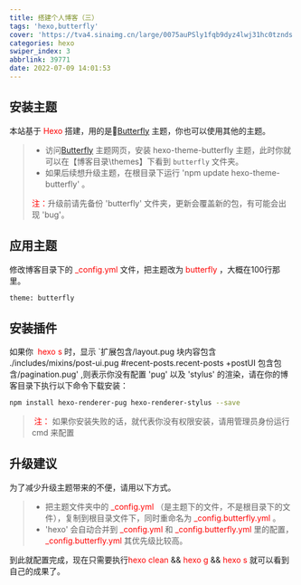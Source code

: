 ```yaml
---
title: 搭建个人博客（三）
tags: 'hexo,butterfly'
cover: 'https://tva4.sinaimg.cn/large/0075auPSly1fqb9dyz4lwj31hc0tznds.jpg'
categories: hexo
swiper_index: 3
abbrlink: 39771
date: 2022-07-09 14:01:53
---
```

## **安装主题**

本站基于<font color="red"> Hexo </font>搭建，用的是🦋[Butterfly](https://butterfly.js.org/) 主题，你也可以使用其他的主题。

> - 访问[Butterfly](https://butterfly.js.org/) 主题网页，安装 hexo-theme-butterfly 主题，此时你就可以在【博客目录\themes】下看到 `butterfly` 文件夹。
> - 如果后续想升级主题，在根目录下运行 'npm update hexo-theme-butterfly' 。
>
> <font color="red">注：</font>升级前请先备份 'butterfly' 文件夹，更新会覆盖新的包，有可能会出现 'bug'。

## **应用主题**

修改博客目录下的<font color="red"> _config.yml </font>文件，把主题改为 <font color="red"> butterfly </font>，大概在100行那里。

```bash
theme: butterfly
```

## **安装插件**

如果你 <font color="red"> hexo s </font>时，显示 `扩展包含/layout.pug 块内容包含 ./includes/mixins/post-ui.pug #recent-posts.recent-posts +postUI 包含包含/pagination.pug' ,则表示你没有配置 'pug' 以及 'stylus' 的渲染，请在你的博客目录下执行以下命令下载安装：

```bash
npm install hexo-renderer-pug hexo-renderer-stylus --save
```

> <font color="red"> 注： </font>如果你安装失败的话，就代表你没有权限安装，请用管理员身份运行 cmd 来配置

## **升级建议**

为了减少升级主题带来的不便，请用以下方式。

> - 把主题文件夹中的 <font color="red"> _config.yml </font>（是主题下的文件，不是根目录下的文件），复制到根目录文件下，同时重命名为 <font color="red"> _config.butterfly.yml </font>。
> - 'hexo' 会自动合并到<font color="red"> _config.yml </font>和<font color="red"> _config.butterfly.yml </font>里的配置，<font color="red"> _config.butterfly.yml </font>其优先级比较高。

到此就配置完成，现在只需要执行<font color="red">hexo clean </font>&& <font color="red"> hexo g </font>&& <font color="red"> hexo s </font>就可以看到自己的成果了。